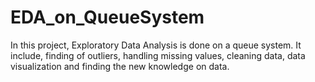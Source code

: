 # EDA_on_QueueSystem
In this project, Exploratory Data Analysis is done on a queue system. It include, finding of outliers, handling missing values, cleaning data, data visualization and finding the new knowledge on data.
